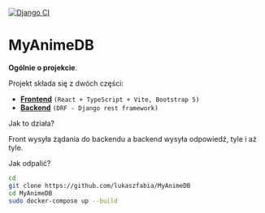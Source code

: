 [![Django CI](https://github.com/lukaszfabia/MyAnimeDB/actions/workflows/django.yml/badge.svg)](https://github.com/lukaszfabia/MyAnimeDB/actions/workflows/django.yml)

# MyAnimeDB

**Ogólnie o projekcie**. 

Projekt składa się z dwóch części:
- [**Frontend**](./frontend/) `(React + TypeScript + Vite, Bootstrap 5)`
- [**Backend**](./backend/) `(DRF - Django rest framework)`


Jak to działa? 

Front wysyła żądania do backendu a backend wysyła odpowiedź, tyle i aż tyle.

Jak odpalić?

```bash
cd
git clone https://github.com/lukaszfabia/MyAnimeDB
cd MyAnimeDB
sudo docker-compose up --build
```
